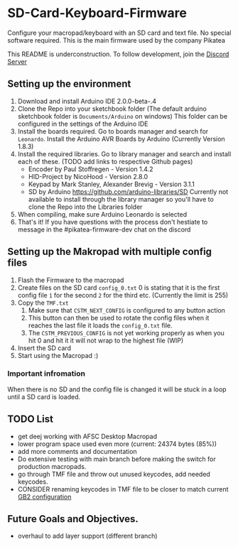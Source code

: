 # SD-Card-Keyboard-Firmware

Configure your macropad/keyboard with an SD card and text file. No special software required. This is the main firmware used by the company Pikatea

This README is underconstruction. To follow development, join the [Discord Server](https://discord.gg/wJgKSBYz23)

## Setting up the environment

1. Download and install Arduino IDE 2.0.0-beta-.4
2. Clone the Repo into your sketchbook folder (The default arduino sketchbook folder is `Documents/Arduino` on windows) This folder can be configured in the settings of the Arduino IDE
3. Install the boards required. Go to boards manager and search for `Leonardo`. Install the Arduino AVR Boards by Arduino (Currently Version 1.8.3)
4. Install the required libraries. Go to library manager and search and install each of these. (TODO add links to respective Github pages)
    - Encoder by Paul Stoffregen - Version 1.4.2
    - HID-Project by NicoHood - Version 2.8.0
    - Keypad by Mark Stanley, Alexander Brevig - Version 3.1.1
    - SD by Arduino https://github.com/arduino-libraries/SD Currently not available to install through the library manager so you'll have to clone the Repo into the Libraries folder
5. When compiling, make sure Arduino Leonardo is selected
6. That's it! If you have questions with the process don't hestiate to message in the #pikatea-firmware-dev chat on the discord

## Setting up the Makropad with multiple config files

1. Flash the Firmware to the macropad
2. Create files on the SD card `config_0.txt` 0 is stating that it is the first config file `1` for the second `2` for the third etc. (Currently the limit is 255)
3. Copy the `TMF.txt`
    1. Make sure that `CSTM_NEXT_CONFIG` is configured to any button action
    2. This button can then be used to rotate the config files when it reaches the last file it loads the `config_0.txt` file.
    3. The `CSTM_PREVIOUS_CONFIG` is not yet working properly as when you hit 0 and hit it it will not wrap to the highest file (WIP)
4. Insert the SD card
5. Start using the Macropad :)

### Important infromation
When there is no SD and the config file is changed it will be stuck in a loop until a SD card is loaded.


## TODO List

-   get deej working with AFSC Desktop Macropad
-   lower program space used even more (current: 24374 bytes (85%))
-   add more comments and documentation
-   Do extensive testing with main branch before making the switch for production macropads.
-   go through TMF file and throw out unused keycodes, add needed keycodes.
-   CONSIDER renaming keycodes in TMF file to be closer to match current [GB2 configuration](https://www.pikatea.com/guides)

## Future Goals and Objectives.

-   overhaul to add layer support (different branch)

